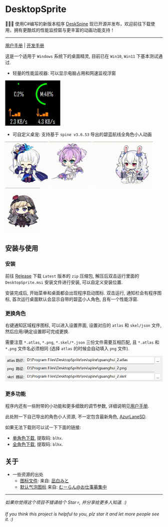 # DesktopSprite

:tada::tada::tada: 使用C#编写的新版本程序 [DeskSpine](https://github.com/ww-rm/DeskSpine) 现已开源并发布，欢迎前往下载使用，拥有更酷炫的性能监控窗与更丰富的动画功能支持！

---

[用户手册](README.user.md) | [开发手册](README.dev.md)

这是一个适用于 `Windows` 系统下的桌面精灵, 目前已在 `Win10`, `Win11` 下基本测试通过.

- 轻量的性能监视器: 可以显示电脑占用和网速监视浮窗

![性能浮窗动图](img/perfmonitor.gif)

- 可自定义桌宠: 支持基于 `spine v3.6.53` 导出的碧蓝航线全角色小人动画

![guanghui_2 动图](img/guanghui_2.gif)
![biaoqiang_h 动图](img/biaoqiang_h.gif)
![lafei_h 动图](img/lafei_h.gif)
![z23_h 动图](img/z23_h.gif)

## 安装与使用

### 安装

前往 [Release](https://github.com/ww-rm/DesktopSprite/releases) 下载 `Latest` 版本的 `zip` 压缩包, 解压后双击运行里面的 `DesktopSprite.msi` 安装文件进行安装, 可以自定义安装位置.

安装完成后, 开始菜单和桌面都会出现程序启动图标. 双击运行, 通知栏会有程序图标, 首次运行桌面默认会显示自带的碧蓝小人角色, 且有一个性能浮窗.

### 更换角色

右键通知区域程序图标, 可以进入设置界面, 设置对应的 `atlas` 和 `skel/json` 文件, 然后应用/确定设置即可完成更换.

需要注意 `*.atlas`, `*.png`, `*.skel/*.json` 三份文件需要互相匹配, 且 `*.atlas` 和 `*.png` 文件名必须相同 (选择 `atlas` 的时候会自动填入 `png` 文件).

![atlasconfig](img/atlasconfig.png)

### 更多功能

程序内还有一些附带的小功能和更多细致的调节参数, 详细说明见[用户手册](README.user.md).

此处附一下自己导出的角色小人资源, 不一定包含最新角色, [AzurLaneSD](https://github.com/ww-rm/AzurLaneSD).

如果无法下载则可以试一下下面的链接:

- [单角色下载](https://pan.baidu.com/s/1tSaBzZTWCyvcrgbGh_mgrg?pwd=blhx), 提取码: `blhx`.
- [全角色下载](https://pan.baidu.com/s/1qpZnJRB4PaC9Eb3tkZdACw?pwd=blhx), 提取码: `blhx`.

## 关于

- 一些资源的出处
  - [图标文件](https://github.com/ww-rm/DesktopSprite/blob/main/DesktopSprite/res/image/appicon_dark.png): 来自: [凪白みと](https://www.pixiv.net/artworks/56065927)
  - [默认气泡图标](https://github.com/ww-rm/DesktopSprite/blob/main/DesktopSprite/res/image/timealarm.png) 来自: [むーらん@お仕事募集中](https://www.pixiv.net/artworks/67763478)

---

*如果你觉得这个项目不错请给个 Star⭐, 并分享给更多人知道. :)*

*If you think this project is helpful to you, plz star it and let more people see it. :)*
